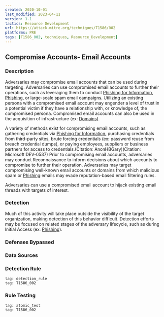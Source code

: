 ```yaml
---
created: 2020-10-01
last_modified: 2023-04-11
version: 1.1
tactics: Resource Development
url: https://attack.mitre.org/techniques/T1586/002
platforms: PRE
tags: [T1586_002, techniques, Resource_Development]
---
```


## Compromise Accounts- Email Accounts

### Description

Adversaries may compromise email accounts that can be used during targeting. Adversaries can use compromised email accounts to further their operations, such as leveraging them to conduct [Phishing for Information](https://attack.mitre.org/techniques/T1598), [Phishing](https://attack.mitre.org/techniques/T1566), or large-scale spam email campaigns. Utilizing an existing persona with a compromised email account may engender a level of trust in a potential victim if they have a relationship with, or knowledge of, the compromised persona. Compromised email accounts can also be used in the acquisition of infrastructure (ex: [Domains](https://attack.mitre.org/techniques/T1583/001)).

A variety of methods exist for compromising email accounts, such as gathering credentials via [Phishing for Information](https://attack.mitre.org/techniques/T1598), purchasing credentials from third-party sites, brute forcing credentials (ex: password reuse from breach credential dumps), or paying employees, suppliers or business partners for access to credentials.(Citation: AnonHBGary)(Citation: Microsoft DEV-0537) Prior to compromising email accounts, adversaries may conduct Reconnaissance to inform decisions about which accounts to compromise to further their operation. Adversaries may target compromising well-known email accounts or domains from which malicious spam or [Phishing](https://attack.mitre.org/techniques/T1566) emails may evade reputation-based email filtering rules.

Adversaries can use a compromised email account to hijack existing email threads with targets of interest.

### Detection

Much of this activity will take place outside the visibility of the target organization, making detection of this behavior difficult. Detection efforts may be focused on related stages of the adversary lifecycle, such as during Initial Access (ex: [Phishing](https://attack.mitre.org/techniques/T1566)).

### Defenses Bypassed



### Data Sources

### Detection Rule

```query
tag: detection_rule
tag: T1586_002
```

### Rule Testing

```query
tag: atomic_test
tag: T1586_002
```
